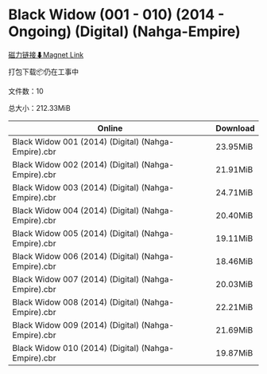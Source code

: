 # Black Widow (001 - 010) (2014 - Ongoing) (Digital) (Nahga-Empire)

[磁力链接⬇Magnet Link](magnet:?xt=urn:btih:6cab364e71634f0ed9f0827aa078bb473b33e8ba&dn=Black%20Widow%20%28001%20-%20010%29%20%282014%20-%20Ongoing%29%20%28Digital%29%20%28Nahga-Empire%29)

打包下载📦仍在工事中

文件数：10

总大小：212.33MiB

Online | Download
--- | ---
Black Widow 001 (2014) (Digital) (Nahga-Empire).cbr | 23.95MiB
Black Widow 002 (2014) (Digital) (Nahga-Empire).cbr | 21.91MiB
Black Widow 003 (2014) (Digital) (Nahga-Empire).cbr | 24.71MiB
Black Widow 004 (2014) (Digital) (Nahga-Empire).cbr | 20.40MiB
Black Widow 005 (2014) (Digital) (Nahga-Empire).cbr | 19.11MiB
Black Widow 006 (2014) (Digital) (Nahga-Empire).cbr | 18.46MiB
Black Widow 007 (2014) (Digital) (Nahga-Empire).cbr | 20.03MiB
Black Widow 008 (2014) (Digital) (Nahga-Empire).cbr | 22.21MiB
Black Widow 009 (2014) (Digital) (Nahga-Empire).cbr | 21.69MiB
Black Widow 010 (2014) (Digital) (Nahga-Empire).cbr | 19.87MiB